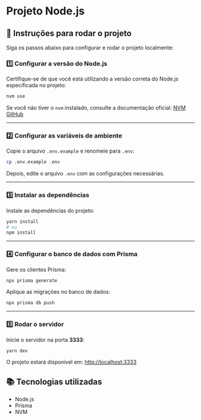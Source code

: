 # Projeto Node.js

## 🚀 Instruções para rodar o projeto

Siga os passos abaixo para configurar e rodar o projeto localmente:

### 1️⃣ Configurar a versão do Node.js

Certifique-se de que você está utilizando a versão correta do Node.js especificada no projeto:

```bash
nvm use
```

Se você não tiver o `nvm` instalado, consulte a documentação oficial: [NVM GitHub](https://github.com/nvm-sh/nvm)

---

### 2️⃣ Configurar as variáveis de ambiente

Copie o arquivo `.env.example` e renomeie para `.env`:

```bash
cp .env.example .env
```

Depois, edite o arquivo `.env` com as configurações necessárias.

---

### 3️⃣ Instalar as dependências

Instale as dependências do projeto:

```bash
yarn install
# ou
npm install
```

---

### 4️⃣ Configurar o banco de dados com Prisma

Gere os clientes Prisma:

```bash
npx prisma generate
```

Aplique as migrações no banco de dados:

```bash
npx prisma db push
```

---

### 5️⃣ Rodar o servidor

Inicie o servidor na porta **3333**:

```bash
yarn dev
```

O projeto estará disponível em: [http://localhost:3333](http://localhost:3333)


## 📚 Tecnologias utilizadas

- Node.js
- Prisma
- NVM

